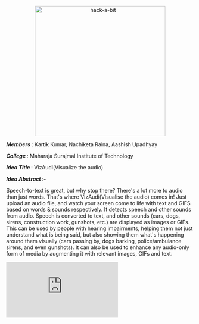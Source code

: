 <p align="center">
  <img src="https://www.hackabit.in/images/title+%20teqip.png" width="350" alt="hack-a-bit">
</p>
<p><strong><em> Members </em></strong> : Kartik Kumar, Nachiketa Raina, Aashish Upadhyay </p> 
<p><strong><em> College </em></strong> : Maharaja Surajmal Institute of Technology </p> 
<p><strong><em> Idea Title </em></strong> : VizAudi(Visualize the audio) </p>  
<p><strong><em> Idea Abstract </em></strong> :- </p>  
<p>Speech-to-text is great, but why stop there? There's a lot more to audio than just words. That's where VizAudi(Visualise the audio) comes in! Just upload an audio file, and watch your screen come to life with text and GIFS based on words & sounds respectively.
It detects speech and other sounds from audio. Speech is converted to text, and other sounds (cars, dogs, sirens, construction work, gunshots, etc.) are displayed as images or GIFs. This can be used by people with hearing impairments, helping them not just understand what is being said, but also showing them what's happening around them visually (cars passing by, dogs barking, police/ambulance sirens, and even gunshots). It can also be used to enhance any audio-only form of media by augmenting it with relevant images, GIFs and text.</p>
<p><embed src="https://github.com/aashish31f/Liquid/blob/master/app/muxed_file.avi"></embed></p>
